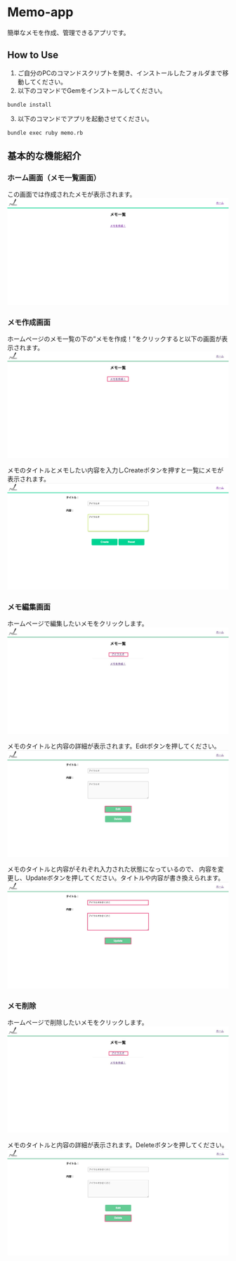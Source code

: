 # Memo-app
簡単なメモを作成、管理できるアプリです。

## How to Use
1. ご自分のPCのコマンドスクリプトを開き、インストールしたフォルダまで移動してください。
2. 以下のコマンドでGemをインストールしてください。
```
bundle install
```
3. 以下のコマンドでアプリを起動させてください。
```
bundle exec ruby memo.rb
```

## 基本的な機能紹介

### ホーム画面（メモ一覧画面）
この画面では作成されたメモが表示されます。
![picture 2](images/4e8fc995bbf39c453be30abc0f050b693905ce2b0bee71b467b732a50ce62cd4.png)  


### メモ作成画面
ホームページのメモ一覧の下の”メモを作成！”をクリックすると以下の画面が表示されます。
![picture 3](images/3c92e8a565c6106c13aeaafd38cfc2a6832ffd408c80470b03d29c60a650f895.jpg)  


メモのタイトルとメモしたい内容を入力しCreateボタンを押すと一覧にメモが表示されます。
![picture 5](images/e5a86ebf361491e1fa869d708bc0908848adcb0fadb57c6583b5d9405861c61e.png)  


### メモ編集画面
ホームページで編集したいメモをクリックします。
![picture 6](images/150e55ba4892bd2c1f3797f6630fa514e2420b2260369e3a7b384e9252425a81.jpg)  

メモのタイトルと内容の詳細が表示されます。Editボタンを押してください。
![picture 7](images/5407341c60fc2dd2e24bfa98919a3a29d9395f112ce090a6fb8acc9208b44904.jpg)  


メモのタイトルと内容がそれぞれ入力された状態になっているので、
内容を変更し、Updateボタンを押してください。タイトルや内容が書き換えられます。
![picture 10](images/8f8ba068d4c2d643ad548b403bee71c5236cd56acc1ccdf469c5ae49ae24be08.jpg)  


### メモ削除
ホームページで削除したいメモをクリックします。
![picture 6](images/150e55ba4892bd2c1f3797f6630fa514e2420b2260369e3a7b384e9252425a81.jpg)  

メモのタイトルと内容の詳細が表示されます。Deleteボタンを押してください。
![picture 11](images/3b316fbdf7b4920580537d43ffb127d618bafefaa2b168ccfef9cc9d71a3d9a1.jpg)  

